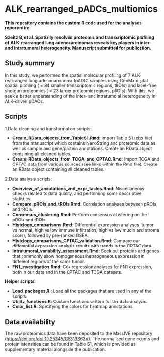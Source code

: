 # ALK_rearranged_pADCs_multiomics

**This repository contains the custom R code used for the analyses reported in:**

**Szeitz B, et al. Spatially resolved proteomic and transcriptomic profiling of ALK-rearranged lung adenocarcinomas reveals key players in inter- and intratumoral heterogeneity. Manuscript submitted for publication.**

## Study summary

In this study, we performed the spatial molecular profiling of 7 ALK-rearranged lung adenocarcinoma (pADC) samples using GeoMx digital spatial profiling ( = 84 smaller transcriptomic regions, tROIs) and label-free shotgun proteomics ( = 23 larger proteomic regions, pROIs). With this, we seek a better understanding of the inter- and intratumoral heterogeneity in ALK-driven pDACs.

## Scripts

1.Data cleaning and transformation scripts:

- **Create_RData_objects_from_TableS1.Rmd**: Import Table S1 (xlsx file) from the manuscript which contains NanoString and proteomic data as well as sample and gene/protein annotations. Create an RData object containing all cleaned tables.
- **Create_RData_objects_from_TCGA_and_CPTAC.Rmd**: Import TCGA and CPTAC data from various sources (see links within the Rmd file). Create an RData object containing all cleaned tables.

2.Data analysis scripts:

- **Overview_of_annotations_and_expr_tables.Rmd**: Miscellaneous checks related to data quality, and performing some descriptive statistics.
- **Compare_pROIs_and_tROIs.Rmd**: Correlation analyses between pROIs and tROIs.
- **Consensus_clustering.Rmd**: Perform consensus clustering on the pROIs and tROIs.
- **Histology_comparisons.Rmd**: Differential expression analyses (tumor vs normal, high vs low immune infiltration, high vs low mucin and stroma score), followed by pre-ranked GSEA.
- **Histology_comparisons_CPTAC_validation.Rmd**: Compare our differential expression analysis results with trends in the CPTAC data.
- **Intratumoral_variability_assessment.Rmd**: Seek out proteins and genes that commonly show homogeneous/heterogeneous expression in different regions of the same tumor.
- **FN1_investigation.Rmd**: Cox regression analyses for FN1 expression, both in our data and in the CPTAC and TCGA datasets.

**Helper scripts**:

- **Load_packages.R** : Load all the packages that are used in any of the scripts.
- **Utility_functions.R**: Custom functions written for the data analysis.
- **Color_list.R**: Specifying the colors for heatmap annotations.


## Data availability

The raw proteomics data have been deposited to the MassIVE repository (https://doi.org/doi:10.25345/C5319S63V). The normalized gene counts and protein intensities can be found in Table S1, which is provided as supplementary material alongside the publication. 
